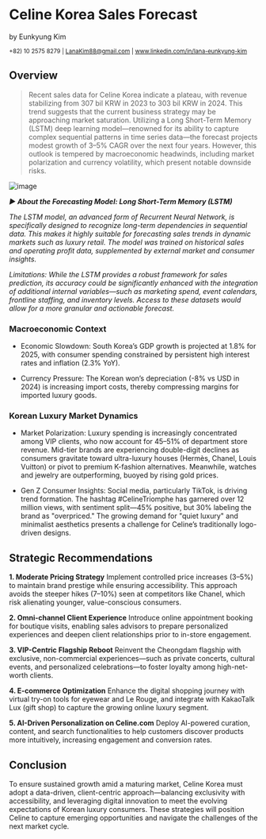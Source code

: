 # Celine Korea Sales Forecast

by Eunkyung Kim

<sup>+82) 10 2575 8279 | LanaKim88@gmail.com | www.linkedin.com/in/lana-eunkyung-kim</sup>

## Overview

>Recent sales data for Celine Korea indicate a plateau, with revenue stabilizing from 307 bil KRW in 2023 to 303 bil KRW  in 2024. This trend suggests that the current business strategy may be approaching market saturation. Utilizing a Long Short-Term Memory (LSTM) deep learning model—renowned for its ability to capture complex sequential patterns in time series data—the forecast projects modest growth of 3–5% CAGR over the next four years. However, this outlook is tempered by macroeconomic headwinds, including market polarization and currency volatility, which present notable downside risks.

![image](https://github.com/user-attachments/assets/5ecb848b-9a64-4111-9710-9d9f63c77fae)


**_► About the Forecasting Model: Long Short-Term Memory (LSTM)_**

_The LSTM model, an advanced form of Recurrent Neural Network, is specifically designed to recognize long-term dependencies in sequential data. This makes it highly suitable for forecasting sales trends in dynamic markets such as luxury retail. The model was trained on historical sales and operating profit data, supplemented by external market and consumer insights._

_Limitations:
While the LSTM provides a robust framework for sales prediction, its accuracy could be significantly enhanced with the integration of additional internal variables—such as marketing spend, event calendars, frontline staffing, and inventory levels. Access to these datasets would allow for a more granular and actionable forecast._


### Macroeconomic Context
* Economic Slowdown: South Korea’s GDP growth is projected at 1.8% for 2025, with consumer spending constrained by persistent high interest rates and inflation (2.3% YoY).

* Currency Pressure: The Korean won’s depreciation (-8% vs USD in 2024) is increasing import costs, thereby compressing margins for imported luxury goods.

### Korean Luxury Market Dynamics
* Market Polarization: Luxury spending is increasingly concentrated among VIP clients, who now account for 45–51% of department store revenue. Mid-tier brands are experiencing double-digit declines as consumers gravitate toward ultra-luxury houses (Hermès, Chanel, Louis Vuitton) or pivot to premium K-fashion alternatives. Meanwhile, watches and jewelry are outperforming, buoyed by rising gold prices.

* Gen Z Consumer Insights: Social media, particularly TikTok, is driving trend formation. The hashtag #CelineTriomphe has garnered over 12 million views, with sentiment split—45% positive, but 30% labeling the brand as "overpriced." The growing demand for "quiet luxury" and minimalist aesthetics presents a challenge for Celine’s traditionally logo-driven designs.


## Strategic Recommendations
**1. Moderate Pricing Strategy**
Implement controlled price increases (3–5%) to maintain brand prestige while ensuring accessibility. This approach avoids the steeper hikes (7–10%) seen at competitors like Chanel, which risk alienating younger, value-conscious consumers.

**2. Omni-channel Client Experience**
Introduce online appointment booking for boutique visits, enabling sales advisors to prepare personalized experiences and deepen client relationships prior to in-store engagement.

**3. VIP-Centric Flagship Reboot**
Reinvent the Cheongdam flagship with exclusive, non-commercial experiences—such as private concerts, cultural events, and personalized celebrations—to foster loyalty among high-net-worth clients.

**4. E-commerce Optimization**
Enhance the digital shopping journey with virtual try-on tools for eyewear and Le Rouge, and integrate with KakaoTalk Lux (gift shop) to capture the growing online luxury segment.

**5. AI-Driven Personalization on Celine.com**
Deploy AI-powered curation, content, and search functionalities to help customers discover products more intuitively, increasing engagement and conversion rates.

## Conclusion
To ensure sustained growth amid a maturing market, Celine Korea must adopt a data-driven, client-centric approach—balancing exclusivity with accessibility, and leveraging digital innovation to meet the evolving expectations of Korean luxury consumers. These strategies will position Celine to capture emerging opportunities and navigate the challenges of the next market cycle.
